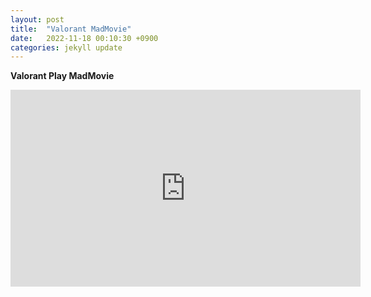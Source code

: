 ```yaml
---
layout: post
title:  "Valorant MadMovie"
date:   2022-11-18 00:10:30 +0900
categories: jekyll update
---
```


**Valorant Play MadMovie**

<iframe width="560" height="315" src="https://www.youtube.com/embed/NMDRJbjxmeY" title="YouTube video player" frameborder="0" allow="accelerometer; autoplay; clipboard-write; encrypted-media; gyroscope; picture-in-picture" allowfullscreen></iframe>


